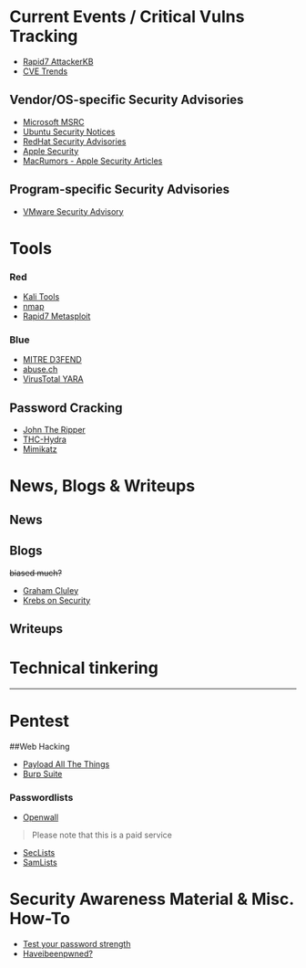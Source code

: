 # Current Events / Critical Vulns Tracking

- [Rapid7 AttackerKB](https://attackerkb.com)
- [CVE Trends](https://cvetrends.com/)

## Vendor/OS-specific Security Advisories
- [Microsoft MSRC](https://msrc.microsoft.com/update-guide)
- [Ubuntu Security Notices](https://ubuntu.com/security/notices)
- [RedHat Security Advisories](https://access.redhat.com/security/security-updates/)
- [Apple Security](https://support.apple.com/en-us/HT201222)
- [MacRumors - Apple Security Articles](https://www.macrumors.com/guide/apple-security/)

## Program-specific Security Advisories
- [VMware Security Advisory](https://www.vmware.com/security/advisories.html)

# Tools

### Red
- [Kali Tools](https://kali.org/tools/)
- [nmap](https://nmap.org)
- [Rapid7 Metasploit](https://github.com/rapid7/metasploit-framework)

### Blue

- [MITRE D3FEND](https://d3fend.mitre.org/)
- [abuse.ch](https://abuse.ch/#platforms)
- [VirusTotal YARA](https://virustotal.github.io/yara/)

## Password Cracking

- [John The Ripper](https://github.com/openwall/john)
- [THC-Hydra](https://github.com/vanhauser-thc/thc-hydra)
- [Mimikatz](https://github.com/gentilkiwi/mimikatz)

# News, Blogs & Writeups

## News



## Blogs
~~biased much?~~
- [Graham Cluley](https://grahamcluley.com/)
- [Krebs on Security](https://krebsonsecurity.com/)

## Writeups





# Technical tinkering

---

# Pentest

##Web Hacking
- [Payload All The Things](https://github.com/swisskyrepo/PayloadsAllTheThings)
- [Burp Suite](https://portswigger.net/burp)

### Passwordlists

- [Openwall](https://www.openwall.com/)
> Please note that this is a paid service
- [SecLists](https://github.com/danielmiessler/SecLists)
- [SamLists](https://github.com/the-xentropy/samlists)

# Security Awareness Material & Misc. How-To

- [Test your password strength](https://www.security.org/how-secure-is-my-password/)
- [Haveibeenpwned?](https://haveibeenpwned.com/)
